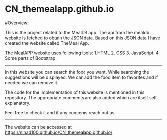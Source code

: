 # CN_themealapp.github.io

#Overview:

This is the project related to the MealDB app. The api from the mealdb website is fetched to obtain the JSON data. Based on this JSON data I have created the website called TheMeal App.

The MealAPP website uses following tools:
1.HTML
2. CSS
3. JavaScript.
4. Some parts of Bootstrap.

------------------------------------------------------------------------------------------------------------------------------------------

In this website you can search the food you want. While searching the suggestions will be displayed. We can add the food item to favorites and if needed we can remove it.

The code for the implementation of this website is mentioned in this repository. The appropriate comments are also added which are itself self explanatory.

Feel free to check it and if any concerns reach out us.

------------------------------------------------------------------------------------------------------------------------------------------

The website can be accessed at https://ninad100.github.io/CN_themealapp.github.io/
